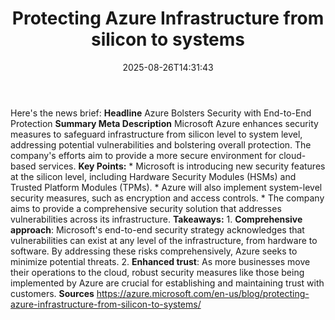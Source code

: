 ﻿---
title: "Protecting Azure Infrastructure from silicon to systems"
date: "2025-08-26T14:31:43"
category: "Markets"
summary: ""
slug: "protecting azure infrastructure from silicon to systems"
source_urls:
  - "https://azure.microsoft.com/en-us/blog/protecting-azure-infrastructure-from-silicon-to-systems/"
seo:
  title: "Protecting Azure Infrastructure from silicon to systems | Hash n Hedge"
  description: ""
  keywords: ["news", "markets", "brief"]
---
Here's the news brief:  **Headline** Azure Bolsters Security with End-to-End Protection  **Summary Meta Description** Microsoft Azure enhances security measures to safeguard infrastructure from silicon level to system level, addressing potential vulnerabilities and bolstering overall protection. The company's efforts aim to provide a more secure environment for cloud-based services.  **Key Points:**  * Microsoft is introducing new security features at the silicon level, including Hardware Security Modules (HSMs) and Trusted Platform Modules (TPMs). * Azure will also implement system-level security measures, such as encryption and access controls. * The company aims to provide a comprehensive security solution that addresses vulnerabilities across its infrastructure.  **Takeaways:**  1. **Comprehensive approach**: Microsoft's end-to-end security strategy acknowledges that vulnerabilities can exist at any level of the infrastructure, from hardware to software. By addressing these risks comprehensively, Azure seeks to minimize potential threats. 2. **Enhanced trust**: As more businesses move their operations to the cloud, robust security measures like those being implemented by Azure are crucial for establishing and maintaining trust with customers.  **Sources** https://azure.microsoft.com/en-us/blog/protecting-azure-infrastructure-from-silicon-to-systems/ 
